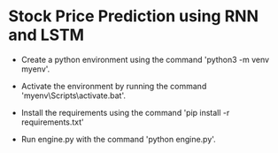 # Stock Price Prediction using RNN and LSTM

* Create a python environment using the command 'python3 -m venv myenv'.

* Activate the environment by running the command 'myenv\Scripts\activate.bat'.

* Install the requirements using the command 'pip install -r requirements.txt'

* Run engine.py with the command 'python engine.py'.
